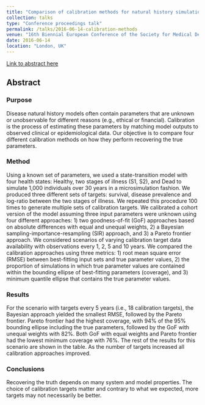 ```yaml
---
title: "Comparison of calibration methods for natural history simulation models"
collection: talks
type: "Conference proceedings talk"
permalink: /talks/2016-06-14-calibration-methods
venue: "16th Biennial European Conference of the Society for Medical Decision Making"
date: 2016-06-14
location: "London, UK"
---
```


[Link to abstract here](https://smdm.confex.com/smdm/16BEC/webprogram/Paper9884.html)

## Abstract
### Purpose
Disease natural history models often contain parameters that are unknown or unobservable for different reasons (e.g., ethical or financial). Calibration is the process of estimating these parameters by matching model outputs to observed clinical or epidemiological data. Our objective is to compare four different calibration methods on how they perform recovering the true parameters.

### Method
Using a known set of parameters, we used a state-transition model with four health states: Healthy, two stages of illness (S1, S2), and Dead to simulate 1,000 individuals over 30 years in a microsimulation fashion. We produced three different sets of targets: survival, disease prevalence and log-ratio between the two stages of illness. We repeated this procedure 100 times to generate multiple sets of calibration targets. We calibrated a cohort version of the model assuming three input parameters were unknown using four different approaches: 1) two goodness-of-fit (GoF) approaches based on absolute differences with equal and unequal weights, 2) a Bayesian sampling-importance-resampling (SIR) approach, and 3) a Pareto frontier approach. We considered scenarios of varying calibration target data availability with observations every 1, 2, 5 and 10 years. We compared the calibration approaches using three metrics: 1) root mean square error (RMSE) between best-fitting input sets and true parameter values, 2) the proportion of simulations in which true parameter values are contained within the bounding ellipse of best-fitting parameters (coverage), and 3) minimum quantile ellipse that contains the true parameter values.

### Results
For the scenario with targets every 5 years (i.e., 18 calibration targets), the Bayesian approach yielded the smallest RMSE, followed by the Pareto frontier. Pareto frontier had the highest coverage, with 94% of the 95% bounding ellipse including the true parameters, followed by the GoF with unequal weights with 82%. Both GoF with equal weights and Pareto frontier had the lowest minimum coverage with 76%. The rest of the results for this scenario are shown in the table. As the number of targets increased all calibration approaches improved.

### Conclusions
Recovering the truth depends on many system and model properties. The choice of calibration targets matter and contrary to what we expected, more targets may not necessarily be better.